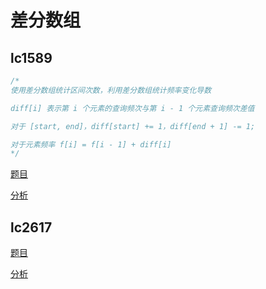 # 差分数组

## lc1589

```cpp
/*
使用差分数组统计区间次数，利用差分数组统计频率变化导数

diff[i] 表示第 i 个元素的查询频次与第 i - 1 个元素查询频次差值

对于 [start, end]，diff[start] += 1，diff[end + 1] -= 1;

对于元素频率 f[i] = f[i - 1] + diff[i]
*/
```

[题目](https://leetcode.com/problems/maximum-sum-obtained-of-any-permutation/)

[分析](https://www.youtube.com/watch?v=9BJkTC3iTGs)

## lc2617

[题目](https://leetcode.com/problems/minimum-number-of-visited-cells-in-a-grid/description/)

[分析](https://www.youtube.com/watch?v=mI_IQ6YtPgI)